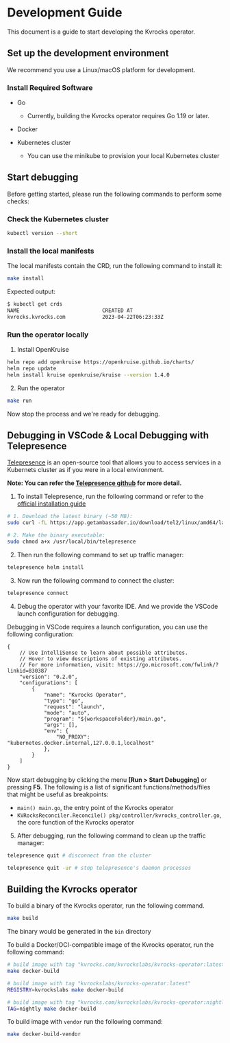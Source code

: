 # Development Guide

This document is a guide to start developing the Kvrocks operator.

## Set up the development environment

We recommend you use a Linux/macOS platform for development.

### Install Required Software
-   Go
    
    -   Currently, building the Kvrocks operator requires Go 1.19 or later.
-   Docker
-   Kubernetes cluster
    
    -   You can use the minikube to provision your local Kubernetes cluster

## Start debugging

Before getting started, please run the following commands to perform some checks:

### Check the Kubernetes cluster

```bash
kubectl version --short
```

### Install the local manifests

The local manifests contain the CRD, run the following command to install it:

```bash
make install
```

Expected output:
```bash
$ kubectl get crds
NAME                           CREATED AT
kvrocks.kvrocks.com            2023-04-22T06:23:33Z
```

### Run the operator locally

1. Install OpenKruise

```bash
helm repo add openkruise https://openkruise.github.io/charts/
helm repo update
helm install kruise openkruise/kruise --version 1.4.0
```

2. Run the operator

```bash
make run
```
Now stop the process and we're ready for debugging.

## Debugging in VSCode & Local Debugging with Telepresence

[Telepresence](https://github.com/telepresenceio/telepresence) is an open-source tool that allows you to access services in a Kubernets cluster as if you were in a local environment.

**Note: You can refer the [Telepresence github](https://github.com/telepresenceio/telepresence) for more detail.**

1. To install Telepresence, run the following command or refer to the [official installation guide](https://www.getambassador.io/docs/telepresence/latest/install?os=gnu-linux#install)

```bash
# 1. Download the latest binary (~50 MB):
sudo curl -fL https://app.getambassador.io/download/tel2/linux/amd64/latest/telepresence -o /usr/local/bin/telepresence

# 2. Make the binary executable:
sudo chmod a+x /usr/local/bin/telepresence
```

2. Then run the following command to set up traffic manager:

```bash
telepresence helm install
```

3. Now run the following command to connect the cluster:

```bash
telepresence connect
```

4. Debug the operator with your favorite IDE. And we provide the VSCode launch configuration for debugging.


Debugging in VSCode requires a launch configuration, you can use the following configuration:

```jsonc launch.json
{
    // Use IntelliSense to learn about possible attributes.
    // Hover to view descriptions of existing attributes.
    // For more information, visit: https://go.microsoft.com/fwlink/?linkid=830387
    "version": "0.2.0",
    "configurations": [
        {
            "name": "Kvrocks Operator",
            "type": "go",
            "request": "launch",
            "mode": "auto",
            "program": "${workspaceFolder}/main.go",
            "args": [],
            "env": {
                "NO_PROXY": "kubernetes.docker.internal,127.0.0.1,localhost"
            },
        }
    ]
}
```
Now start debugging by clicking the menu **[Run > Start Debugging]** or pressing **F5**. The following is a list of significant functions/methods/files that might be useful as breakpoints:

* `main() main.go`, the entry point of the Kvrocks operator
* `KVRocksReconciler.Reconcile() pkg/controller/kvrocks_controller.go`, the core function of the Kvrocks operator

5. After debugging, run the following command to clean up the traffic manager:

```bash
telepresence quit # disconnect from the cluster

telepresence quit -ur # stop telepresence's daemon processes
```

## Building the Kvrocks operator

To build a binary of the Kvrocks operator, run the following command.

```bash
make build
```

The binary would be generated in the `bin` directory


To build a Docker/OCI-compatible image of the Kvrocks operator, run the following command:

```bash
# build image with tag "kvrocks.com/kvrockslabs/kvrocks-operator:latest"
make docker-build

# build image with tag "kvrockslabs/kvrocks-operator:latest"
REGISTRY=kvrockslabs make docker-build

# build image with tag "kvrocks.com/kvrockslabs/kvrocks-operator:nightly"
TAG=nightly make docker-build
```

To build image with `vendor` run the following command:

```bash
make docker-build-vendor
```


